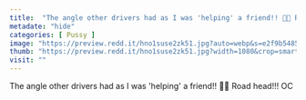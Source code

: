 ```yaml
---
title:  "The angle other drivers had as I was 'helping' a friend!! 🍑😈 Road head!!! OC"
metadate: "hide"
categories: [ Pussy ]
image: "https://preview.redd.it/hno1suse2zk51.jpg?auto=webp&s=e2f9b54850ea73ec062063dd7e1bd2598af15778"
thumb: "https://preview.redd.it/hno1suse2zk51.jpg?width=1080&crop=smart&auto=webp&s=c786e3096e14b7c65d31d930c19c0ea8d011c378"
visit: ""
---
```

The angle other drivers had as I was 'helping' a friend!! 🍑😈 Road head!!! OC
